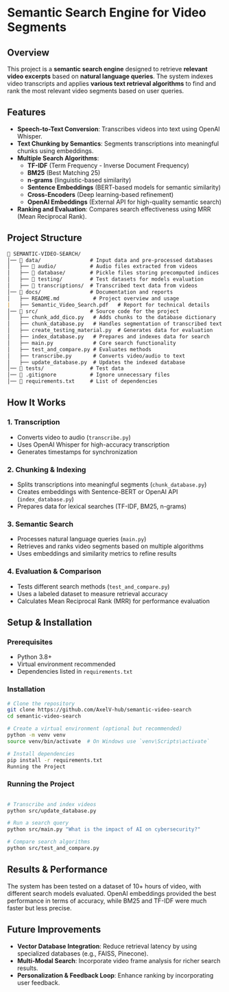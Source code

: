 # Semantic Search Engine for Video Segments

## Overview
This project is a **semantic search engine** designed to retrieve **relevant video excerpts** based on **natural language queries**. The system indexes video transcripts and applies **various text retrieval algorithms** to find and rank the most relevant video segments based on user queries.

## Features
- **Speech-to-Text Conversion**: Transcribes videos into text using OpenAI Whisper.
- **Text Chunking by Semantics**: Segments transcriptions into meaningful chunks using embeddings.
- **Multiple Search Algorithms**:
  - **TF-IDF** (Term Frequency - Inverse Document Frequency)
  - **BM25** (Best Matching 25)
  - **n-grams** (linguistic-based similarity)
  - **Sentence Embeddings** (BERT-based models for semantic similarity)
  - **Cross-Encoders** (Deep learning-based refinement)
  - **OpenAI Embeddings** (External API for high-quality semantic search)
- **Ranking and Evaluation**: Compares search effectiveness using MRR (Mean Reciprocal Rank).

## Project Structure
```markdown
📂 SEMANTIC-VIDEO-SEARCH/
│── 📂 data/                # Input data and pre-processed databases
│   ├── 📂 audio/           # Audio files extracted from videos
│   ├── 📂 database/        # Pickle files storing precomputed indices
│   ├── 📂 testing/         # Test datasets for models evaluation
│   ├── 📂 transcriptions/  # Transcribed text data from videos
│── 📂 docs/                # Documentation and reports
│   ├── README.md           # Project overview and usage
|   ├── Semantic_Video_Search.pdf   # Report for technical details
│── 📂 src/                 # Source code for the project
│   ├── chunk_add_dico.py   # Adds chunks to the database dictionary
│   ├── chunk_database.py   # Handles segmentation of transcribed text
│   ├── create_testing_material.py  # Generates data for evaluation
│   ├── index_database.py   # Prepares and indexes data for search
│   ├── main.py             # Core search functionality
│   ├── test_and_compare.py # Evaluates methods
│   ├── transcribe.py       # Converts video/audio to text 
│   ├── update_database.py  # Updates the indexed database
│── 📂 tests/               # Test data
│── 📄 .gitignore           # Ignore unnecessary files
│── 📄 requirements.txt     # List of dependencies
```


## How It Works
### 1. **Transcription**
- Converts video to audio (`transcribe.py`)
- Uses OpenAI Whisper for high-accuracy transcription
- Generates timestamps for synchronization

### 2. **Chunking & Indexing**
- Splits transcriptions into meaningful segments (`chunk_database.py`)
- Creates embeddings with Sentence-BERT or OpenAI API (`index_database.py`)
- Prepares data for lexical searches (TF-IDF, BM25, n-grams)

### 3. **Semantic Search**
- Processes natural language queries (`main.py`)
- Retrieves and ranks video segments based on multiple algorithms
- Uses embeddings and similarity metrics to refine results

### 4. **Evaluation & Comparison**
- Tests different search methods (`test_and_compare.py`)
- Uses a labeled dataset to measure retrieval accuracy
- Calculates Mean Reciprocal Rank (MRR) for performance evaluation

## Setup & Installation
### Prerequisites
- Python 3.8+
- Virtual environment recommended
- Dependencies listed in `requirements.txt`

### Installation
```bash
# Clone the repository
git clone https://github.com/AxelV-hub/semantic-video-search
cd semantic-video-search

# Create a virtual environment (optional but recommended)
python -m venv venv
source venv/bin/activate  # On Windows use `venv\Scripts\activate`

# Install dependencies
pip install -r requirements.txt
Running the Project
```

### Running the Project
```bash

# Transcribe and index videos
python src/update_database.py

# Run a search query
python src/main.py "What is the impact of AI on cybersecurity?"

# Compare search algorithms
python src/test_and_compare.py
```

## Results & Performance
The system has been tested on a dataset of 10+ hours of video, with different search models evaluated. OpenAI embeddings provided the best performance in terms of accuracy, while BM25 and TF-IDF were much faster but less precise.

## Future Improvements
- **Vector Database Integration**: Reduce retrieval latency by using specialized databases (e.g., FAISS, Pinecone).
- **Multi-Modal Search**: Incorporate video frame analysis for richer search results.
- **Personalization & Feedback Loop**: Enhance ranking by incorporating user feedback.